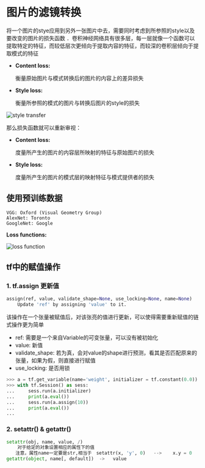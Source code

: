 # 图片的滤镜转换

将一个图片的stye应用到另外一张图片中去，需要同时考虑到所参照的style以及要改变的图片的损失函数 ．卷积神经网络具有很多层，每一层就像一个函数可以提取特定的特征，而较低层次更倾向于提取内容的特征，而较深的卷积层倾向于提取模式的特征

+ **Content loss:** 

  衡量原始图片与模式转换后的图片的内容上的差异损失

+ **Style loss:**

  衡量所参照的模式的图片与转换后图片的style的损失

![style transfer](/home/kobe/Python/learn/DL/TFinfo/Pic/style.png)

那么损失函数就可以重新审视：

+ **Content loss:**

  度量所产生的图片的内容层所映射的特征与原始图片的损失

+ **Style loss:**

  度量所产生的图片的模式层的映射特征与模式提供者的损失

## 使用预训练数据

```
VGG: Oxford (Visual Geometry Group)
AlexNet: Toronto
GoogleNet: Google
```

**Loss functions:**

![loss function](http://media.innohub.top/180530-loss.png)

## tf中的赋值操作

### 1. tf.assign 更新值

```python
assign(ref, value, validate_shape=None, use_locking=None, name=None)
    Update 'ref' by assigning 'value' to it.
```

该操作在一个张量被赋值后，对该张亮的值进行更新，可以使得需要重新赋值的链式操作更为简单

+ ref: 需要是一个来自Variable的可变张量，可以没有被初始化
+ value: 新值
+ validate_shape: 若为真，会对value的shape进行预测，看其是否匹配原来的张量，如果为假，则直接进行赋值
+ use_locking: 是否用锁

```python
>>> a = tf.get_variable(name='weight', initializer = tf.constant(0.0))
>>> with tf.Session() as sess:
...     sess.run(a.initializer)
...     print(a.eval())
...     sess.run(a.assign(10))
...     print(a.eval())
... 
```



### 2. setattr()  &   getattr()

```python
setattr(obj, name, value, /)
	对于给定的对象设置相应的属性下的值
　　注意，属性name一定要是str,相当于　setattr(x, 'y', 0)   -->    x.y = 0
getattr(object, name[, default])  ->   value
```



